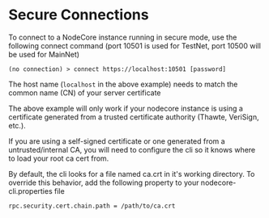 Secure Connections
==================

To connect to a NodeCore instance running in secure mode, use the following connect command (port 10501 is used for TestNet, port 10500 will be used for MainNet)

    (no connection) > connect https://localhost:10501 [password]
    
The host name (`localhost` in the above example) needs to match the common name (CN) of your server certificate

The above example will only work if your nodecore instance is using a certificate generated from a trusted certificate authority (Thawte, VeriSign, etc.).

If you are using a self-signed certificate or one generated from a untrusted/internal CA, you will need to configure the cli so it knows where to load your root ca cert from. 

By default, the cli looks for a file named ca.crt in it's working directory. To override this behavior, add the following property to your nodecore-cli.properties file

    rpc.security.cert.chain.path = /path/to/ca.crt

